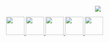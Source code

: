 <p align="center">
<img src="https://media.licdn.com/dms/image/D4E16AQGl2NoKVMi4rg/profile-displaybackgroundimage-shrink_350_1400/0/1694421756330?e=1700092800&v=beta&t=Z05oIoYXorb-BxfiF1U2uJS4GmUqaTrmjouCChEetho" />
</p>
<p>
  <a href="https://www.instagram.com/anaskasmi_/">
    <img height="50" src="https://cdn3.iconfinder.com/data/icons/social-media-icons-13/512/Instagram_9-1024.png"/>
  </a>
  <a href="https://www.linkedin.com/in/anaskasmi/">
    <img height="50" src="https://cdn3.iconfinder.com/data/icons/social-media-icons-13/512/Linkedin_9-128.png"/>
  </a>
  <a href="https://web.facebook.com/anaskasmidev/">
    <img height="50" src="https://cdn3.iconfinder.com/data/icons/social-media-icons-13/256/Facebook_8-1024.png"/>
  </a>
  <a href="skype:live:.cid.cc9570398da2b47c?chat">
    <img height="50" src="https://cdn4.iconfinder.com/data/icons/social-media-2182/512/skype__social__media__social_media__-256.png"/>
  </a>
  <a href="https://t.me/anaskasmi/">
    <img height="50" src="https://cdn4.iconfinder.com/data/icons/socialcones/508/Telegram-128.png"/>
  </a>
  
</p>
